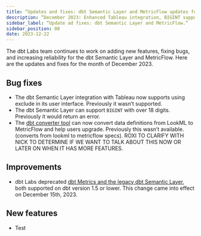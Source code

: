 ```yaml
---
title: “Updates and fixes: dbt Semantic Layer and MetricFlow updates for the month of December 2023.”
description: “December 2023: Enhanced Tableau integration, BIGINT support, LookML to MetricFlow conversion, and deprecation of legacy features.”
sidebar_label: “Update ad fixes: dbt Semantic Layer and MetricFlow.”
sidebar_position: 08
date: 2023-12-22
---
```

The dbt Labs team continues to work on adding new features, fixing bugs, and increasing reliability for the dbt Semantic Layer and MetricFlow. Here are the updates and fixes for the month of December 2023.

## Bug fixes
- The dbt Semantic Layer integration with Tableau now supports using exclude in its user interface. Previously it wasn’t supported.
- The dbt Semantic Layer can support `BIGINT` with over 18 digits. Previously it would return an error.
- The [dbt converter tool](https://github.com/dbt-labs/dbt-converter) can now convert data definitions from LookML to MetricFlow and help users upgrade. Previously this wasn’t available. (converts from lookml to metricflow specs). ROXI TO CLARIFY WITH NICK TO DETERMINE IF WE WANT TO TALK ABOUT THIS NOW OR LATER ON WHEN IT HAS MORE FEATURES.

## Improvements
- dbt Labs deprecated [dbt Metrics and the legacy dbt Semantic Layer](/docs/dbt-versions/release-notes/Dec-2023/legacy-sl), both supported on dbt version 1.5 or lower. This change came into effect on December 15th, 2023.

## New features
- Test
